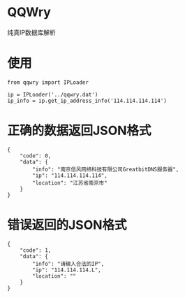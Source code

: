# QQWry
纯真IP数据库解析

# 使用

	from qqwry import IPLoader

	ip = IPLoader('../qqwry.dat')
	ip_info = ip.get_ip_address_info('114.114.114.114')
	

# 正确的数据返回JSON格式

	{
		"code": 0, 
		"data": {
			"info": "南京信风网络科技有限公司GreatbitDNS服务器", 
			"ip": "114.114.114.114", 
			"location": "江苏省南京市"
		}
	}

# 错误返回的JSON格式

	{
		"code": 1,
		"data": {
			"info": "请输入合法的IP",
			"ip": "114.114.114.L",
			"location": ""
		}
	}